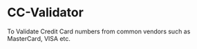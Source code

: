 CC-Validator
============

To Validate Credit Card numbers from common vendors such as MasterCard, VISA etc.
